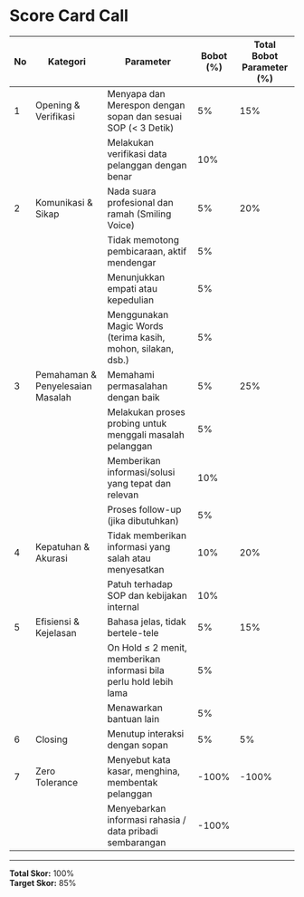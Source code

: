 # Score Card Call

| No | Kategori                      | Parameter                                                                 | Bobot (%) | Total Bobot Parameter (%) |
|----|-------------------------------|---------------------------------------------------------------------------|-----------|--------------------------|
| 1  | Opening & Verifikasi          | Menyapa dan Merespon dengan sopan dan sesuai SOP (< 3 Detik)              | 5%        | 15%                      |
|    |                               | Melakukan verifikasi data pelanggan dengan benar                           | 10%       |                          |
| 2  | Komunikasi & Sikap            | Nada suara profesional dan ramah (Smiling Voice)                           | 5%        | 20%                      |
|    |                               | Tidak memotong pembicaraan, aktif mendengar                                | 5%        |                          |
|    |                               | Menunjukkan empati atau kepedulian                                         | 5%        |                          |
|    |                               | Menggunakan Magic Words (terima kasih, mohon, silakan, dsb.)               | 5%        |                          |
| 3  | Pemahaman & Penyelesaian Masalah | Memahami permasalahan dengan baik                                         | 5%        | 25%                      |
|    |                               | Melakukan proses probing untuk menggali masalah pelanggan                  | 5%        |                          |
|    |                               | Memberikan informasi/solusi yang tepat dan relevan                         | 10%       |                          |
|    |                               | Proses follow-up (jika dibutuhkan)                                         | 5%        |                          |
| 4  | Kepatuhan & Akurasi           | Tidak memberikan informasi yang salah atau menyesatkan                      | 10%       | 20%                      |
|    |                               | Patuh terhadap SOP dan kebijakan internal                                   | 10%       |                          |
| 5  | Efisiensi & Kejelasan         | Bahasa jelas, tidak bertele-tele                                            | 5%        | 15%                      |
|    |                               | On Hold ≤ 2 menit, memberikan informasi bila perlu hold lebih lama          | 5%        |                          |
|    |                               | Menawarkan bantuan lain                                                     | 5%        |                          |
| 6  | Closing                       | Menutup interaksi dengan sopan                                              | 5%        | 5%                       |
| 7  | Zero Tolerance                | Menyebut kata kasar, menghina, membentak pelanggan                          | -100%     | -100%                    |
|    |                               | Menyebarkan informasi rahasia / data pribadi sembarangan                    | -100%     |                          |

---

**Total Skor:** 100%  
**Target Skor:** 85%
